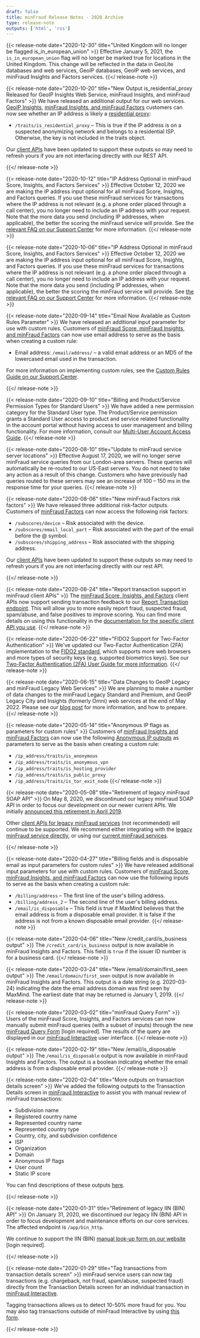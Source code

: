 ```yaml
---
draft: false
title: minFraud Release Notes - 2020 Archive
type: release-note
outputs: ['html', 'rss']
---
```


{{< release-note date="2020-12-30" title="United Kingdom will no longer be flagged is_in_european_union" >}}
Effective January 5, 2021, the `is_in_european_union` flag will no longer be
marked true for locations in the United Kingdom. This change will be reflected
in the data in GeoLite databases and web services, GeoIP databases, GeoIP web
services, and minFraud Insights and Factors services. {{</ release-note >}}

{{< release-note date="2020-10-20" title="New Output is_residential_proxy Released for GeoIP Insights Web Service, minFraud Insights, and minFraud Factors" >}}
We have released an additional output for our web services.
[GeoIP Insights](https://www.maxmind.com/en/geoip2-precision-services),
[minFraud Insights, and minFraud Factors](https://www.maxmind.com/en/solutions/minfraud-services)
customers can now see whether an IP address is likely a
[residential proxy](https://en.wikipedia.org/wiki/Proxy_server#Residential_proxy):

- `/traits/is_residential_proxy` – This is true if the IP address is on a
  suspected anonymizing network and belongs to a residential ISP. Otherwise, the
  key is not included in the traits object.

Our [client APIs](/minfraud/evaluate-a-transaction#links-to-maxmind-client-apis)
have been updated to support these outputs so may need to refresh yours if you
are not interfacing directly with our REST API.

{{</ release-note >}}

{{< release-note date="2020-10-12" title="IP Address Optional in minFraud Score, Insights, and Factors Services" >}}
Effective October 12, 2020 we are making the IP address input optional for all
minFraud Score, Insights, and Factors queries. If you use these minFraud
services for transactions where the IP address is not relevant (e.g. a phone
order placed through a call center), you no longer need to include an IP address
with your request. Note that the more data you send (including IP addresses,
when applicable), the better the scoring the minFraud service will provide. See
the
[relevant FAQ on our Support Center](https://support.maxmind.com/knowledge-base/articles/pass-inputs-to-minfraud)
for more information. {{</ release-note >}}

{{< release-note date="2020-10-06" title="IP Address Optional in minFraud Score, Insights, and Factors Services" >}}
Effective October 12, 2020 we are making the IP address input optional for all
minFraud Score, Insights, and Factors queries. If you use these minFraud
services for transactions where the IP address is not relevant (e.g. a phone
order placed through a call center), you no longer need to include an IP address
with your request. Note that the more data you send (including IP addresses,
when applicable), the better the scoring the minFraud service will provide. See
[the relevant FAQ on our Support Center](https://support.maxmind.com/knowledge-base/articles/pass-inputs-to-minfraud)
for more information. {{</ release-note >}}

{{< release-note date="2020-09-14" title="Email Now Available as Custom Rules Parameter" >}}
We have released an additional input parameter for use with custom rules.
Customers of
[minFraud Score, minFraud Insights, and minFraud Factors](/minfraud) can now use
email address to serve as the basis when creating a custom rule:

- Email address: `/email/address/` – a valid email address or an MD5 of the
  lowercased email used in the transaction.

For more information on implementing custom rules, see the
[Custom Rules Guide on our Support Center](https://support.maxmind.com/knowledge-base/articles/use-custom-rules-and-dispositions-minfraud-maxmind).

{{</ release-note >}}

{{< release-note date="2020-09-10" title="Billing and Product/Service Permission Types for Standard Users" >}}
We have added a new permission category for the Standard User type. The
Product/Service permission grants a Standard User access to product and service
related functionality in the account portal without having access to user
management and billing functionality. For more information, consult our
[Multi-User Account Access Guide](https://support.maxmind.com/knowledge-base/articles/manage-multiple-users).
{{</ release-note >}}

{{< release-note date="2020-08-10" title="Update to minFraud service server locations" >}}
Effective August 17, 2020, we will no longer serve minFraud service queries from
our London-area servers. These queries will automatically be re-routed to our
US-East servers. You do not need to take any action as a result of this change.
Customers who have previously had queries routed to these servers may see an
increase of 100 – 150 ms in the response time for your queries.
{{</ release-note >}}

{{< release-note date="2020-08-06" title="New minFraud Factors risk factors" >}}
We have released three additional risk-factor outputs. Customers of
[minFraud Factors](/minfraud) can now access the following risk factors:

- `/subscores/device` – Risk associated with the device.
- `/subscores/email_local_part` – Risk associated with the part of the email
  before the @ symbol.
- `/subscores/shipping_address` – Risk associated with the shipping address.

Our [client APIs](/minfraud/evaluate-a-transaction#links-to-maxmind-client-apis)
have been updated to support these outputs so may need to refresh yours if you
are not interfacing directly with our rest API.

{{</ release-note >}}

{{< release-note date="2020-06-24" title="Report transaction support in minFraud client APIs" >}}
The [minFraud Score, Insights, and Factors](/minfraud) client APIs now support
sending transaction feedback to our
[Report Transaction endpoint](/minfraud/report-a-transaction). This will allow
you to more easily report fraud, suspected fraud, spam/abuse, and false
positives to improve scoring. You can find more details on using this
functionality in the
[documentation for the specific client API you use](/minfraud/evaluate-a-transaction#links-to-maxmind-client-apis).
{{</ release-note >}}

{{< release-note date="2020-06-22" title="FIDO2 Support for Two-Factor Authentication" >}}
We've updated our Two-Factor Authentication (2FA) implementation to the
[FIDO2 standard](https://fidoalliance.org/fido2/), which supports more web
browsers and more types of security keys (e.g. supported biometrics keys). See
our
[Two-Factor Authentication (2FA) User Guide for more information](https://support.maxmind.com/knowledge-base/articles/two-factor-authentication-2fa).
{{</ release-note >}}

{{< release-note date="2020-06-15" title="Data Changes to GeoIP Legacy and minFraud Legacy Web Services" >}}
We are planning to make a number of data changes to the minFraud Legacy Standard
and Premium, and GeoIP Legacy City and Insights (formerly Omni) web services at
the end of May 2022. Please see our
[blog post](https://blog.maxmind.com/2020/06/data-changes-to-geoip-legacy-and-minfraud-legacy-web-services-in-may-2022/)
for more information, and how to prepare. {{</ release-note >}}

{{< release-note date="2020-05-14" title="Anonymous IP flags as parameters for custom rules" >}}
Customers of [minFraud Insights and minFraud Factors](/minfraud) can now use the
following
[Anonymous IP outputs](/geoip/docs/web-services/responses/#schema--response--traits)
as parameters to serve as the basis when creating a custom rule:

- `/ip_address/traits/is_anonymous`
- `/ip_address/traits/is_anonymous_vpn`
- `/ip_address/traits/is_hosting_provider`
- `/ip_address/traits/is_public_proxy`
- `/ip_address/traits/is_tor_exit_node` {{</ release-note >}}

{{< release-note date="2020-05-08" title="Retirement of legacy minFraud SOAP API" >}}
On May 8, 2020, we discontinued our legacy minFraud SOAP API in order to focus
our development on our newer current APIs. We initially
[announced this retirement in April 2019](https://blog.maxmind.com/2019/04/important-updates-about-tls-v1-0-v1-1-unencrypted-http-requests-and-the-legacy-minfraud-soap-api/).

Other [client APIs for legacy minFraud services](/minfraud/minfraud-legacy) (not
recommended) will continue to be supported. We recommend either integrating with
the [legacy minFraud service directly](/minfraud/minfraud-legacy), or using our
[current minFraud services](/minfraud).

{{</ release-note >}}

{{< release-note date="2020-04-27" title="Billing fields and is disposable email as input parameters for custom rules" >}}
We have released additional input parameters for use with custom rules.
Customers of
[minFraud Score, minFraud Insights, and minFraud Factors](/minfraud) can now use
the following inputs to serve as the basis when creating a custom rule:

- `/billing/address` – The first line of the user's billing address.
- `/billing/address_2` – The second line of the user's billing address.
- `/email/is_disposable` – This field is true if MaxMind believes that the email
  address is from a disposable email provider. It is false if the address is not
  from a known disposable email provider. {{</ release-note >}}

{{< release-note date="2020-04-06" title="New /credit_card/is_business output" >}}
The `/credit_card/is_business` output is now available in minFraud Insights and
Factors. This field is `true` if the issuer ID number is for a business card.
{{</ release-note >}}

{{< release-note date="2020-03-24" title="New /email/domain/first_seen output" >}}
The `/email/domain/first_seen` output is now available in minFraud Insights and
Factors. This output is a date string (e.g. 2020-03-24) indicating the date the
email address domain was first seen by MaxMind. The earliest date that may be
returned is January 1, 2019. {{</ release-note >}}

{{< release-note date="2020-03-02" title="minFraud Query Form" >}} Users of the
minFraud Score, Insights, and Factors services can now manually submit minFraud
queries (with a subset of inputs) through the new
[minFraud Query Form](https://www.maxmind.com/en/accounts/current/minfraud-interactive/query-form)
\[login required\]. The results of the query are displayed in our
[minFraud Interactive](https://support.maxmind.com/knowledge-base/articles/review-a-minfraud-transaction)
user interface. {{</ release-note >}}

{{< release-note date="2020-02-19" title="New /email/is_disposable output" >}}
The `/email/is_disposable` output is now available in minFraud Insights and
Factors. The output is a boolean indicating whether the email address is from a
disposable email provider. {{</ release-note >}}

{{< release-note date="2020-02-04" title="More outputs on transaction details screen" >}}
We've added the following outputs to the Transaction Details screen in
[minFraud Interactive](https://support.maxmind.com/knowledge-base/articles/review-a-minfraud-transaction)
to assist you with manual review of minFraud transactions:

- Subdivision name
- Registered country name
- Represented country name
- Represented country type
- Country, city, and subdivision confidence
- ISP
- Organization
- Domain
- Anonymous IP flags
- User count
- Static IP score

You can find descriptions of these outputs
[here](/geoip/docs/web-services/responses).

{{</ release-note >}}

{{< release-note date="2020-01-31" title="Retirement of legacy IIN (BIN) API" >}}
On January 31, 2020, we discontinued our legacy IIN (BIN) API in order to focus
development and maintenance efforts on our core services. The affected endpoint
is `/app/bin_http`.

We continue to support the IIN (BIN)
[manual look-up form on our website](https://www.maxmind.com/en/accounts/current/minfraud/iin/lookup)
\[login required\].

{{</ release-note >}}

{{< release-note date="2020-01-29" title="Tag transactions from transaction details screen" >}}
minFraud service users can now tag transactions (e.g. chargeback, not fraud,
spam/abuse, suspected fraud) directly from the Transaction Details screen for an
individual transaction in
[minFraud Interactive](https://support.maxmind.com/knowledge-base/articles/review-a-minfraud-transaction).

Tagging transactions allows us to detect 10-50% more fraud for you. You may also
tag transactions outside of minFraud Interactive by using
[this form](https://www.maxmind.com/en/accounts/current/minfraud/report-transactions).

{{</ release-note >}}
